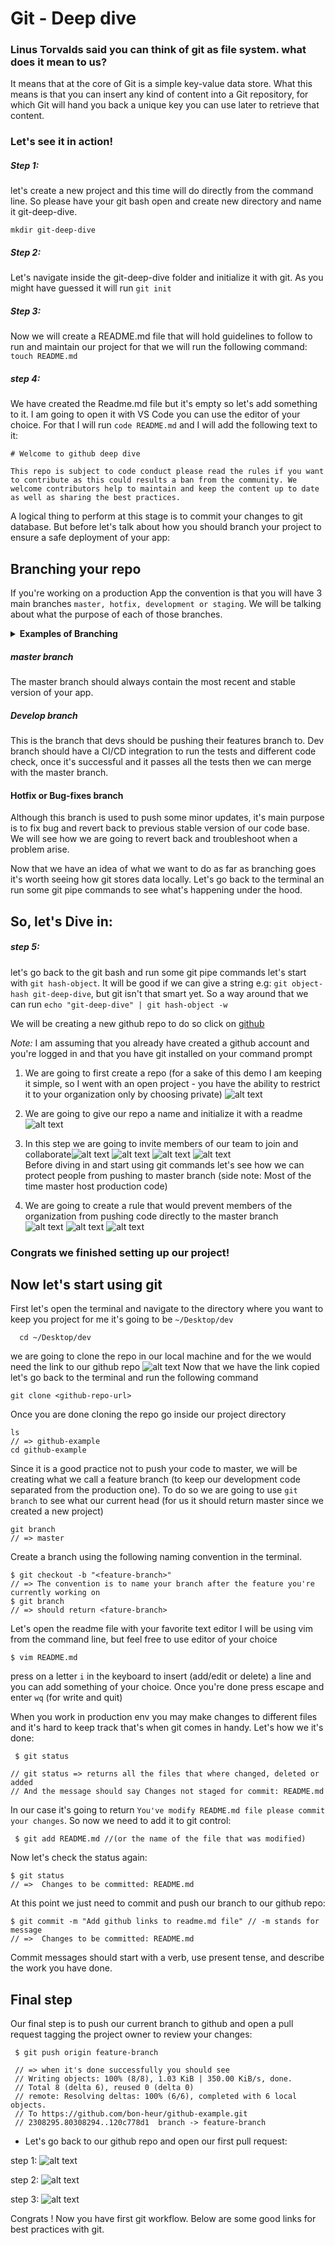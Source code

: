 # Git - Deep dive 

### Linus Torvalds said you can think of git as file system. what does it mean to us? 

It means that at the core of Git is a simple key-value data store. What this means is that you can insert any kind of content into a Git repository, for which Git will hand you back a unique key you can use later to retrieve that content.

### Let's see it in action! 

##### Step 1:
let's create a new project and this time will do directly from the command line. So please have your git bash open and create new directory and name it git-deep-dive.

`mkdir git-deep-dive`

##### Step 2:
Let's navigate inside the git-deep-dive folder and initialize it with git. As you might have guessed it will run `git init`

##### Step 3:
Now we will create a README.md file that will hold guidelines to follow to run and maintain our project for that we will run the following command: 
`touch README.md`

##### step 4: 
We have created the Readme.md file but it's empty so let's add something to it. I am going to open it with VS Code you can use the editor of your choice. For that I will run `code README.md` and I will add the following text to it: 

```
# Welcome to github deep dive 

This repo is subject to code conduct please read the rules if you want to contribute as this could results a ban from the community. We welcome contributors help to maintain and keep the content up to date as well as sharing the best practices.

```

A logical thing to perform at this stage is to commit your changes to git database. But before let's talk about how you should branch your project to ensure a safe deployment of your app: 

## Branching your repo

If you're working on a production App the convention is that you will have 3 main branches `master, hotfix, development or staging`. We will be talking about what the purpose of each of those branches.

<details>
  <summary><b>Examples of Branching</b></summary>
  <ul>
	<img src="https://nvie.com/img/hotfix-branches@2x.png" />
  </ul>
</details>

##### master branch
The master branch should always contain the most recent and stable version of your app.

##### Develop branch
This is the branch that devs should be pushing their features branch to. Dev branch should have  a CI/CD integration to run the tests and different code check, once it's successful and it passes all the tests then we can merge with the master branch.

#### Hotfix or Bug-fixes branch
Although this branch is used to push some minor updates, it's main purpose is to fix bug and revert back to previous stable version of our code base. We will see how we are going to revert back and troubleshoot when a problem arise.

Now that we have an idea of what we want to do as far as branching goes it's worth seeing how git stores data locally. Let's go back to the terminal an run some git pipe commands to see what's happening under the hood. 

## So, let's Dive in:

##### step 5: 

let's go back to the git bash and run some git pipe commands let's start with `git hash-object`. It will be good if we can give a string e.g: `git object-hash git-deep-dive`, but git isn't that smart yet. So a way around that we can run `echo "git-deep-dive" | git hash-object -w` 

We will be creating a new github repo to do so click on [github](https://github.com/) 

*Note:* I am assuming that you already have created a github account and you're logged in and that you have git installed on your command prompt

1. We are going to first create a repo (for a sake of this demo I am keeping it simple, so I went with an open project - you have the ability to restrict it to your organization only by choosing private)
![alt text](https://res.cloudinary.com/dcqrxsgq8/image/upload/v1543944779/github-example/github1.png)
2. We are going to give our repo a name and initialize it with a readme ![alt text](https://res.cloudinary.com/dcqrxsgq8/image/upload/v1543944801/github-example/github2.png)
3. In this step we are going to invite members of our team to join and collaborate![alt text](https://res.cloudinary.com/dcqrxsgq8/image/upload/v1543944820/github-example/github-settings.png) ![alt text](https://res.cloudinary.com/dcqrxsgq8/image/upload/v1543944843/github-example/github-s-1.png) ![alt text](https://res.cloudinary.com/dcqrxsgq8/image/upload/v1543944872/github-example/github-s-2.png) ![alt text](https://res.cloudinary.com/dcqrxsgq8/image/upload/v1543944872/github-example/github-s-2.png)  
Before diving in and start using git commands let's see how we can protect people from pushing to master branch (side note: Most of the time master host production code)

4. We are going to create a rule that would prevent members of the organization from pushing code directly to the master branch  
 ![alt text](https://res.cloudinary.com/dcqrxsgq8/image/upload/v1543944909/github-example/github-s-4.png)  ![alt text](https://res.cloudinary.com/dcqrxsgq8/image/upload/v1543944927/github-example/github-s-5.png) ![alt text](https://res.cloudinary.com/dcqrxsgq8/image/upload/v1543944942/github-example/github-s-6.png)
 
 ### Congrats we finished setting up our project! 
 
 ## Now let's start using git
  
  First let's open the terminal and navigate to the directory where you want to keep you project for me it's going to be `~/Desktop/dev`  
  ```shell
	cd ~/Desktop/dev
  ```
  
  we are going to clone the repo in our local machine and for the we would need the link to our github repo ![alt text](https://res.cloudinary.com/dcqrxsgq8/image/upload/v1543949510/github-example/git-clone.png)
Now that we have the link copied let's go back to the terminal and run the following command
  ```shell
git clone <github-repo-url>
```
Once you are done cloning the repo go inside our project directory

```
ls
// => github-example
cd github-example
```
Since it is a good practice not to push your code to master, we will be creating what we call a feature branch (to keep our development code separated from the production one). To do so we are going to use `git branch` to see what our current head (for us it should return master since we created a new project)
```
git branch 
// => master
  ```
Create a branch using the following naming convention in the terminal.

  ```shell
  $ git checkout -b "<feature-branch>"
  // => The convention is to name your branch after the feature you're currently working on 
  $ git branch
  // => should return <fature-branch>
  ```

Let's open the readme file with your favorite text editor I will be using vim from the command line, but feel free to use editor of your choice


  ```shell
  $ vim README.md 
  ```
press on a letter `i` in the keyboard to insert (add/edit or delete) a line and you can add something of your choice. Once you're done press escape and enter `wq` (for write and quit) 
  
When you work in production env you may make changes to different files and it's hard to keep track that's when git comes in handy. Let's how we it's done:

 ```shell
  $ git status
 
// git status => returns all the files that where changed, deleted or added 
// And the message should say Changes not staged for commit: README.md
  ```
  
  In our case it's going to return `You've modify README.md file please commit your changes`. So now we need to add it to git control:

 ```shell
  $ git add README.md //(or the name of the file that was modified)
  ```
  Now let's check the status again: 
   ```shell
  $ git status
 // =>  Changes to be committed: README.md
  ```
  At this point we just need to commit and push our branch to our github repo: 

   ```shell
  $ git commit -m "Add github links to readme.md file" // -m stands for message 
 // =>  Changes to be committed: README.md 
  ```
  Commit messages should start with a verb, use present tense, and describe the work you have done. 
  
 ## Final step
 
 Our final step is to push our current branch to github and open a pull request tagging the project owner to review your changes:
 
 ```shell
  $ git push origin feature-branch 
  
  // => when it's done successfully you should see 
  // Writing objects: 100% (8/8), 1.03 KiB | 350.00 KiB/s, done.
  // Total 8 (delta 6), reused 0 (delta 0)
  // remote: Resolving deltas: 100% (6/6), completed with 6 local objects.
  // To https://github.com/bon-heur/github-example.git
  // 2308295.80308294..120c778d1  branch -> feature-branch
  ```
  
  - Let's go back to our github repo and open our first pull request: 
  
  step 1: 
  ![alt text](https://res.cloudinary.com/dcqrxsgq8/image/upload/v1543960080/github-example/pull1.png)
  
  step 2:
  ![alt text](https://res.cloudinary.com/dcqrxsgq8/image/upload/v1543960080/github-example/pull2.png)
 
  step 3:
   ![alt text](https://res.cloudinary.com/dcqrxsgq8/image/upload/v1543960080/github-example/pull3.png) 
  
  
  Congrats ! Now you have first git workflow. Below are some good links for best practices with git. 
  
